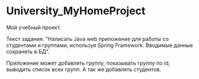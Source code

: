 # University_MyHomeProject
Мой учебный проект.

Текст задания:
"Написать Java web приложение для работы со студентами и группами, используя Spring Framework.
Вводимые данные сохранять в БД".

Приложение может добавлять группу, показывать группу по id, выводить список всех групп. А так же добавлять студентов.
